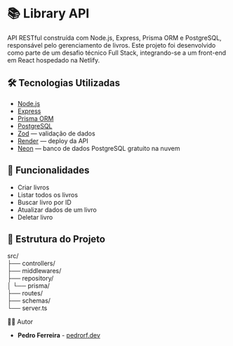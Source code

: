 # 📚 Library API

API RESTful construída com Node.js, Express, Prisma ORM e PostgreSQL, responsável pelo gerenciamento de livros. Este projeto foi desenvolvido como parte de um desafio técnico Full Stack, integrando-se a um front-end em React hospedado na Netlify.

## 🛠️ Tecnologias Utilizadas

- [Node.js](https://nodejs.org/)
- [Express](https://expressjs.com/)
- [Prisma ORM](https://www.prisma.io/)
- [PostgreSQL](https://www.postgresql.org/)
- [Zod](https://zod.dev/) — validação de dados
- [Render](https://render.com/) — deploy da API
- [Neon](https://neon.tech/) — banco de dados PostgreSQL gratuito na nuvem

## 🚀 Funcionalidades

- Criar livros
- Listar todos os livros
- Buscar livro por ID
- Atualizar dados de um livro
- Deletar livro

## 🧱 Estrutura do Projeto

src/ <br/>
├── controllers/ <br/>
├── middlewares/ <br/>
├── repository/ <br/>
│ └── prisma/ <br/>
├── routes/ <br/>
├── schemas/ <br/>
└── server.ts <br/>

👨‍💻 Autor
* **Pedro Ferreira** - [pedrorf.dev](https://github.com/pedrorfdev)
